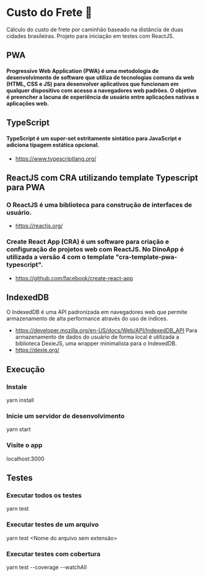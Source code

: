 # Custo do Frete 🚚
Cálculo do custo de frete por caminhão baseado na distância de duas cidades brasileiras.
Projeto para iniciação em testes com ReactJS.

## PWA
#### Progressive Web Application (PWA) é uma metodologia de desenvolvimento de software que utiliza de tecnologias comuns da web (HTML, CSS e JS) para desenvolver aplicativos que funcionam em qualquer dispositivo com acesso a navegadores web padrões. O objetivo é preencher a lacuna de experiência de usuário entre aplicações nativas e aplicações web.

## TypeScript
#### TypeScript é um super-set estritamente sintático para JavaScript e adiciona tipagem estática opcional.
- https://www.typescriptlang.org/

## ReactJS com CRA utilizando template Typescript para PWA
### O ReactJS é uma biblioteca para construção de interfaces de usuário.
- https://reactjs.org/
### Create React App (CRA) é um software para criação e configuração de projetos web com ReactJS. No DinoApp é utilizada a versão 4 com o template "cra-template-pwa-typescript".
- https://github.com/facebook/create-react-app

## IndexedDB
O IndexedDB é uma API padronizada em navegadores web que permite armazenamento de alta performance através do uso de índices.
- https://developer.mozilla.org/en-US/docs/Web/API/IndexedDB_API
Para armazenamento de dados do usuário de forma local é utilizada a biblioteca DexieJS, uma wrapper minimalista para o IndexedDB.
- https://dexie.org/


## Execução
### Instale
yarn install
### Inicie um servidor de desenvolvimento
yarn start
### Visite o app
localhost:3000

## Testes
### Executar todos os testes
yarn test
### Executar testes de um arquivo
yarn test <Nome do arquivo sem extensão>
### Executar testes com cobertura
yarn test --coverage --watchAll
